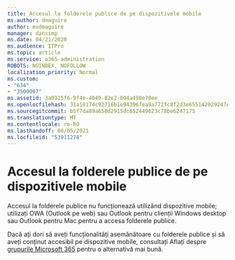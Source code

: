 ```yaml
---
title: Accesul la folderele publice de pe dispozitivele mobile
ms.author: dmaguire
author: msdmaguire
manager: dansimp
ms.date: 04/21/2020
ms.audience: ITPro
ms.topic: article
ms.service: o365-administration
ROBOTS: NOINDEX, NOFOLLOW
localization_priority: Normal
ms.custom:
- "634"
- "3500007"
ms.assetid: 3a0915f6-9f4e-4049-82e2-804a498e70ee
ms.openlocfilehash: 31a18174c92716b1e94396fea9a772fc8f2d3e655142029247e6e99dae18b03a
ms.sourcegitcommit: b5f7da89a650d2915dc652449623c78be6247175
ms.translationtype: MT
ms.contentlocale: ro-RO
ms.lasthandoff: 08/05/2021
ms.locfileid: "53911278"
---
```

# <a name="public-folder-access-from-mobile-devices"></a>Accesul la folderele publice de pe dispozitivele mobile

Accesul la folderele publice nu funcționează utilizând dispozitive mobile; utilizați OWA (Outlook pe web) sau Outlook pentru clienții Windows desktop sau Outlook pentru Mac pentru a accesa folderele publice.

Dacă ați dori să aveți funcționalități asemănătoare cu folderele publice și să aveți conținut accesibil pe dispozitive mobile, consultați Aflați despre [grupurile Microsoft 365](https://support.office.com/article/learn-about-office-365-groups-b565caa1-5c40-40ef-9915-60fdb2d97fa2) pentru o alternativă mai bună.
  